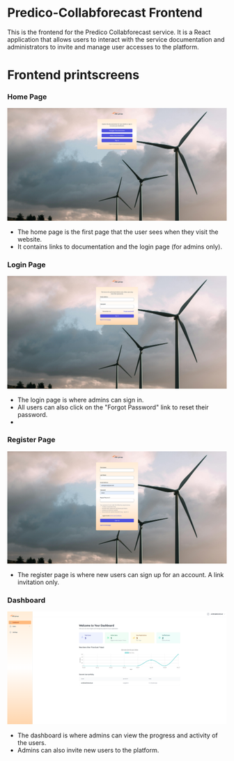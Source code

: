 # Predico-Collabforecast Frontend

This is the frontend for the Predico Collabforecast service. It is a React application that allows users to interact with the service documentation and administrators to invite and manage user accesses to the platform.


# Frontend printscreens

### Home Page

![img.png](public/homepage.png)

- The home page is the first page that the user sees when they visit the website. 
- It contains links to documentation and the login page (for admins only).
### Login Page
![img.png](public/signing.png)

- The login page is where admins can sign in.
- All users can also click on the "Forgot Password" link to reset their password.
- 
### Register Page

![img_1.png](public/register_page.png)

- The register page is where new users can sign up for an account. A link invitation only.

### Dashboard
![img.png](public/dashboard.png)

- The dashboard is where admins can view the progress and activity of the users. 
- Admins can also invite new users to the platform.